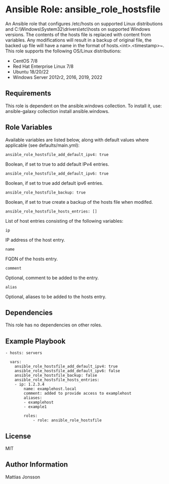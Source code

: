 Ansible Role: ansible_role_hostsfile
=========

An Ansible role that configures /etc/hosts on supported Linux distributions and C:\Windows\System32\drivers\etc\hosts on supported Windows versions. The contents of the hosts file is replaced with content from variables. Any modifications will result in a backup of original file, the backed up file will have a name in the format of hosts.\<int>.\<timestamp>~.
This role supports the following OS/Linux distributions:

<ul>
<li>CentOS 7/8
<li>Red Hat Enterprise Linux 7/8
<li>Ubuntu 18/20/22
<li>Windows Server 2012r2, 2016, 2019, 2022
</ul>

Requirements
------------

This role is dependent on the ansible.windows collection.
To install it, use: ansible-galaxy collection install ansible.windows.

Role Variables
--------------

Available variables are listed below, along with default values where applicable (see defaults/main.yml):

    ansible_role_hostsfile_add_default_ipv4: true

Boolean, if set to true to add default IPv4 entries.  

    ansible_role_hostsfile_add_default_ipv6: true

Boolean, if set to true add default ipv6 entries.  

    ansible_role_hostsfile_backup: true

Boolean, if set to true create a backup of the hosts file when modifed.   

    ansible_role_hostsfile_hosts_entries: []

List of host entries consisting of the following variables:

    ip 

IP address of the host entry.  

    name
    
FQDN of the hosts entry.  

    comment

Optional, comment to be added to the entry.  

    alias 
    
Optional, aliases to be added to the hosts entry.  


Dependencies
------------

This role has no dependencies on other roles.

Example Playbook
----------------

    - hosts: servers

      vars:
        ansible_role_hostsfile_add_default_ipv4: true
        ansible_role_hostsfile_add_default_ipv6: false
        ansible_role_hostsfile_backup: false
        ansible_role_hostsfile_hosts_entries:
        - ip: 1.2.3.4
            name: examplehost.local
            comment: added to provide access to examplehost
            aliases:
            - examplehost
            - example1

            roles:
                - role: ansible_role_hostsfile

License
-------

MIT

Author Information
------------------

Mattias Jonsson
